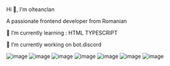 Hi 👋, I'm olteanclan

A passionate frontend developer from Romanian

🌱 I’m currently learning : HTML TYPESCRIPT

🔭 I’m currently working on bot.discord 

![image](https://user-images.githubusercontent.com/74288530/158215044-21bc7dd3-4b8e-411e-9fe4-31dec02e334d.png)
![image](https://user-images.githubusercontent.com/74288530/158215091-c2692124-759b-4d63-9558-d66371653e76.png)
![image](https://user-images.githubusercontent.com/74288530/158215203-2cf42f6c-9430-4468-9afa-0f8a9b15f546.png)
![image](https://user-images.githubusercontent.com/74288530/158215385-c2784b06-0915-4005-ac99-30603ecb4a42.png)
![image](https://user-images.githubusercontent.com/74288530/158215785-d3683a94-e693-4a06-bdc5-929f84ff56a4.png)
![image](https://user-images.githubusercontent.com/74288530/165307441-5b9df5ed-dbf2-469f-a64f-c944d04045b7.png)
![image](https://user-images.githubusercontent.com/74288530/165307582-8911c4c4-9c85-4ee8-a843-fcad0ddfa4f0.png)
